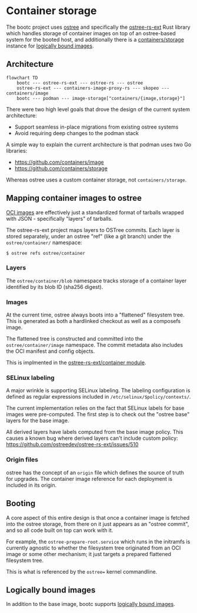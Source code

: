 # Container storage

The bootc project uses [ostree](https://github.com/ostreedev/ostree/) and specifically
the [ostree-rs-ext](https://github.com/ostreedev/ostree-rs-ext/) Rust library
which handles storage of container images on top of an ostree-based system for
the booted host, and additionally there is a
[containers/storage](https://github.com/containers/storage) instance for [logically bound images](logically-bound-images.md).

## Architecture

```mermaid
flowchart TD
    bootc --- ostree-rs-ext --- ostree-rs --- ostree
    ostree-rs-ext --- containers-image-proxy-rs --- skopeo --- containers/image
    bootc --- podman --- image-storage["containers/{image,storage}"]
```

There were two high level goals that drove the design of the current system
architecture:

- Support seamless in-place migrations from existing ostree systems
- Avoid requiring deep changes to the podman stack

A simple way to explain the current architecture is that podman uses
two Go libraries:

- <https://github.com/containers/image>
- <https://github.com/containers/storage>

Whereas ostree uses a custom container storage, not `containers/storage`.

## Mapping container images to ostree

[OCI images](https://github.com/opencontainers/image-spec) are effectively
just a standardized format of tarballs wrapped with JSON - specifically
"layers" of tarballs.

The ostree-rs-ext project maps layers to OSTree commits.  Each layer
is stored separately, under an ostree "ref" (like a git branch)
under the `ostree/container/` namespace:

```
$ ostree refs ostree/container
```

### Layers

The `ostree/container/blob` namespace tracks storage of a container layer
identified by its blob ID (sha256 digest).

### Images

At the current time, ostree always boots into a "flattened" filesystem
tree.  This is generated as both a hardlinked checkout as well as
a composefs image.

The flattened tree is constructed and committed into the 
`ostree/container/image` namespace.  The commit metadata also includes
the OCI manifest and config objects.

This is implmented in the [ostree-rs-ext/container module](https://docs.rs/ostree-ext/latest/ostree_ext/container/index.html).

### SELinux labeling

A major wrinkle is supporting SELinux labeling.  The labeling configuration
is defined as regular expressions included in `/etc/selinux/$policy/contexts/`.

The current implementation relies on the fact that SELinux labels for
base images were pre-computed.  The first step is to check out the "ostree base"
layers for the base image.

All derived layers have labels computed from the base image policy.  This
causes a known bug where derived layers can't include custom policy:
<https://github.com/ostreedev/ostree-rs-ext/issues/510>

### Origin files

ostree has the concept of an `origin` file which defines the source
of truth for upgrades.  The container image reference for each deployment
is included in its origin.

## Booting

A core aspect of this entire design is that once a container image is
fetched into the ostree storage, from there on it just appears as
an "ostree commit", and so all code built on top can work with it.

For example, the `ostree-prepare-root.service` which runs in
the initramfs is currently agnostic to whether the filesystem tree originated
from an OCI image or some other mechanism; it just targets a
prepared flattened filesystem tree.

This is what is referenced by the `ostree=` kernel commandline.

## Logically bound images

In addition to the base image, bootc supports [logically bound images](logically-bound-images.md).
